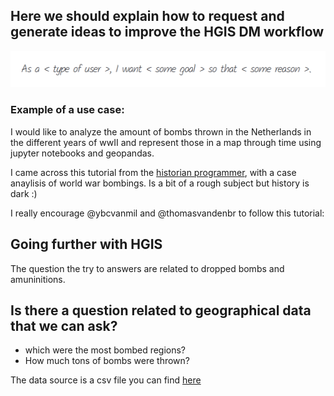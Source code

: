 ## Here we should explain how to request and generate ideas to improve the HGIS DM workflow

![image](uploads/6f4025fae1ec8ce1e6592691f066619c/image.png)

### Example of a use case:
I would like to analyze the amount of bombs thrown in the Netherlands in the different years of wwII and represent those in a map through time using jupyter notebooks and geopandas.

I came across this tutorial from the [historian programmer](https://programminghistorian.org/en/lessons/visualizing-with-bokeh#creating-a-python-3-virtual-environment), with a case anaylisis of world war bombings. Is a bit of a rough subject but history is dark :)

I really encourage @ybcvanmil and @thomasvandenbr to follow this tutorial:

## Going further with HGIS

The question the try to answers are related to dropped bombs and amuninitions.

## Is there a question related to geographical data that we can ask?
- which were the most bombed regions?
- How much tons of bombs were thrown?

The data source is a csv file you can find [here](https://raw.githubusercontent.com/programminghistorian/ph-submissions/gh-pages/assets/visualizing-with-bokeh/thor_wwii.csv)
